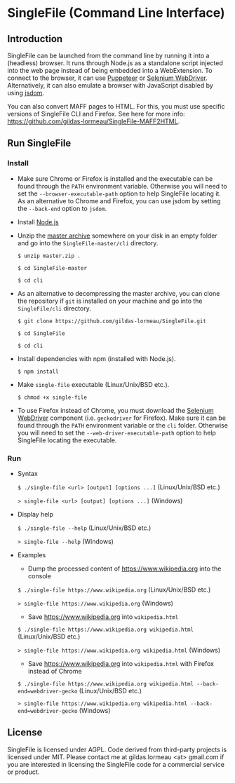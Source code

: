 # SingleFile (Command Line Interface)

## Introduction

SingleFile can be launched from the command line by running it into a (headless) browser. It runs through Node.js as a standalone script injected into the web page instead of being embedded into a WebExtension. To connect to the browser, it can use [Puppeteer](https://github.com/GoogleChrome/puppeteer) or [Selenium WebDriver](https://www.npmjs.com/package/selenium-webdriver). Alternatively, it can also emulate a browser with JavaScript disabled by using [jsdom](https://github.com/jsdom/jsdom).

You can also convert MAFF pages to HTML. For this, you must use specific versions of SingleFile CLI and Firefox. See here for more info: https://github.com/gildas-lormeau/SingleFile-MAFF2HTML.

## Run SingleFile

### Install

- Make sure Chrome or Firefox is installed and the executable can be found through the `PATH` environment variable. Otherwise you will need to set the `--browser-executable-path` option to help SingleFile locating it. As an alternative to Chrome and Firefox, you can use jsdom by setting the `--back-end` option to `jsdom`.

- Install [Node.js](https://nodejs.org)

- Unzip the [master archive](https://github.com/gildas-lormeau/SingleFile/archive/master.zip) somewhere on your disk in an empty folder and go into the `SingleFile-master/cli` directory.

  `$ unzip master.zip .`
  
  `$ cd SingleFile-master`
  
  `$ cd cli`
  
- As an alternative to decompressing the master archive, you can clone the repository if `git` is installed on your machine and go into the `SingleFile/cli` directory.

  `$ git clone https://github.com/gildas-lormeau/SingleFile.git`
  
  `$ cd SingleFile`
  
  `$ cd cli`

- Install dependencies with npm (installed with Node.js).

  `$ npm install`
  
- Make `single-file` executable (Linux/Unix/BSD etc.).

  `$ chmod +x single-file`

- To use Firefox instead of Chrome, you must download the [Selenium WebDriver](https://www.npmjs.com/package/selenium-webdriver) component (i.e. `geckodriver` for Firefox).  Make sure it can be found through the `PATH` environment variable or the `cli` folder. Otherwise you will need to set the `--web-driver-executable-path` option to help SingleFile locating the executable.

### Run

- Syntax
 
  `$ ./single-file <url> [output] [options ...]` (Linux/Unix/BSD etc.)

  `> single-file <url> [output] [options ...]` (Windows)    

- Display help

  `$ ./single-file --help` (Linux/Unix/BSD etc.)

  `> single-file --help` (Windows)

- Examples

  - Dump the processed content of https://www.wikipedia.org into the console

  `$ ./single-file https://www.wikipedia.org` (Linux/Unix/BSD etc.)

  `> single-file https://www.wikipedia.org` (Windows)

  - Save https://www.wikipedia.org into `wikipedia.html`

  `$ ./single-file https://www.wikipedia.org wikipedia.html` (Linux/Unix/BSD etc.)
  
  `> single-file https://www.wikipedia.org wikipedia.html` (Windows)

  - Save https://www.wikipedia.org into `wikipedia.html` with Firefox instead of Chrome

  `$ ./single-file https://www.wikipedia.org wikipedia.html --back-end=webdriver-gecko` (Linux/Unix/BSD etc.)
  
  `> single-file https://www.wikipedia.org wikipedia.html --back-end=webdriver-gecko` (Windows)
  
## License

SingleFile is licensed under AGPL. Code derived from third-party projects is licensed under MIT. Please contact me at gildas.lormeau &lt;at&gt; gmail.com if you are interested in licensing the SingleFile code for a commercial service or product.
